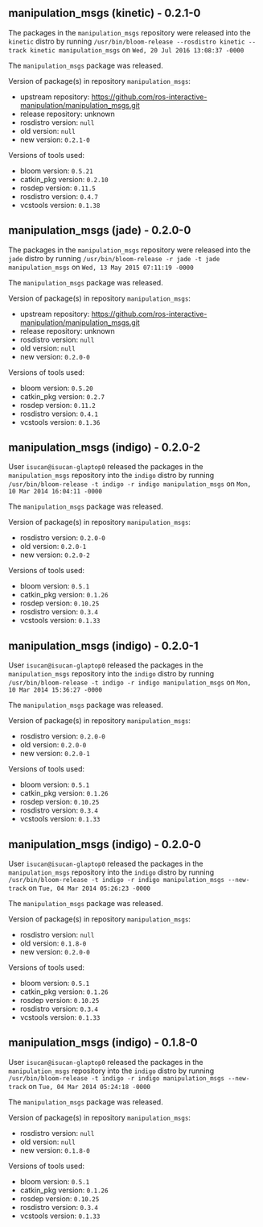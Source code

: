## manipulation_msgs (kinetic) - 0.2.1-0

The packages in the `manipulation_msgs` repository were released into the `kinetic` distro by running `/usr/bin/bloom-release --rosdistro kinetic --track kinetic manipulation_msgs` on `Wed, 20 Jul 2016 13:08:37 -0000`

The `manipulation_msgs` package was released.

Version of package(s) in repository `manipulation_msgs`:

- upstream repository: https://github.com/ros-interactive-manipulation/manipulation_msgs.git
- release repository: unknown
- rosdistro version: `null`
- old version: `null`
- new version: `0.2.1-0`

Versions of tools used:

- bloom version: `0.5.21`
- catkin_pkg version: `0.2.10`
- rosdep version: `0.11.5`
- rosdistro version: `0.4.7`
- vcstools version: `0.1.38`


## manipulation_msgs (jade) - 0.2.0-0

The packages in the `manipulation_msgs` repository were released into the `jade` distro by running `/usr/bin/bloom-release -r jade -t jade manipulation_msgs` on `Wed, 13 May 2015 07:11:19 -0000`

The `manipulation_msgs` package was released.

Version of package(s) in repository `manipulation_msgs`:
- upstream repository: https://github.com/ros-interactive-manipulation/manipulation_msgs.git
- release repository: unknown
- rosdistro version: `null`
- old version: `null`
- new version: `0.2.0-0`

Versions of tools used:
- bloom version: `0.5.20`
- catkin_pkg version: `0.2.7`
- rosdep version: `0.11.2`
- rosdistro version: `0.4.1`
- vcstools version: `0.1.36`


## manipulation_msgs (indigo) - 0.2.0-2

User `isucan@isucan-glaptop0` released the packages in the `manipulation_msgs` repository into the `indigo` distro by running `/usr/bin/bloom-release -t indigo -r indigo manipulation_msgs` on `Mon, 10 Mar 2014 16:04:11 -0000`

The `manipulation_msgs` package was released.

Version of package(s) in repository `manipulation_msgs`:
- rosdistro version: `0.2.0-0`
- old version: `0.2.0-1`
- new version: `0.2.0-2`

Versions of tools used:
- bloom version: `0.5.1`
- catkin_pkg version: `0.1.26`
- rosdep version: `0.10.25`
- rosdistro version: `0.3.4`
- vcstools version: `0.1.33`


## manipulation_msgs (indigo) - 0.2.0-1

User `isucan@isucan-glaptop0` released the packages in the `manipulation_msgs` repository into the `indigo` distro by running `/usr/bin/bloom-release -t indigo -r indigo manipulation_msgs` on `Mon, 10 Mar 2014 15:36:27 -0000`

The `manipulation_msgs` package was released.

Version of package(s) in repository `manipulation_msgs`:
- rosdistro version: `0.2.0-0`
- old version: `0.2.0-0`
- new version: `0.2.0-1`

Versions of tools used:
- bloom version: `0.5.1`
- catkin_pkg version: `0.1.26`
- rosdep version: `0.10.25`
- rosdistro version: `0.3.4`
- vcstools version: `0.1.33`


## manipulation_msgs (indigo) - 0.2.0-0

User `isucan@isucan-glaptop0` released the packages in the `manipulation_msgs` repository into the `indigo` distro by running `/usr/bin/bloom-release -t indigo -r indigo manipulation_msgs --new-track` on `Tue, 04 Mar 2014 05:26:23 -0000`

The `manipulation_msgs` package was released.

Version of package(s) in repository `manipulation_msgs`:
- rosdistro version: `null`
- old version: `0.1.8-0`
- new version: `0.2.0-0`

Versions of tools used:
- bloom version: `0.5.1`
- catkin_pkg version: `0.1.26`
- rosdep version: `0.10.25`
- rosdistro version: `0.3.4`
- vcstools version: `0.1.33`


## manipulation_msgs (indigo) - 0.1.8-0

User `isucan@isucan-glaptop0` released the packages in the `manipulation_msgs` repository into the `indigo` distro by running `/usr/bin/bloom-release -t indigo -r indigo manipulation_msgs --new-track` on `Tue, 04 Mar 2014 05:24:18 -0000`

The `manipulation_msgs` package was released.

Version of package(s) in repository `manipulation_msgs`:
- rosdistro version: `null`
- old version: `null`
- new version: `0.1.8-0`

Versions of tools used:
- bloom version: `0.5.1`
- catkin_pkg version: `0.1.26`
- rosdep version: `0.10.25`
- rosdistro version: `0.3.4`
- vcstools version: `0.1.33`



